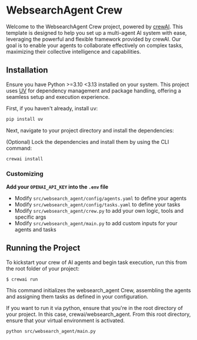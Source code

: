 # WebsearchAgent Crew

Welcome to the WebsearchAgent Crew project, powered by [crewAI](https://crewai.com). This template is designed to help you set up a multi-agent AI system with ease, leveraging the powerful and flexible framework provided by crewAI. Our goal is to enable your agents to collaborate effectively on complex tasks, maximizing their collective intelligence and capabilities.

## Installation

Ensure you have Python >=3.10 <3.13 installed on your system. This project uses [UV](https://docs.astral.sh/uv/) for dependency management and package handling, offering a seamless setup and execution experience.

First, if you haven't already, install uv:

```bash
pip install uv
```

Next, navigate to your project directory and install the dependencies:

(Optional) Lock the dependencies and install them by using the CLI command:
```bash
crewai install
```
### Customizing

**Add your `OPENAI_API_KEY` into the `.env` file**

- Modify `src/websearch_agent/config/agents.yaml` to define your agents
- Modify `src/websearch_agent/config/tasks.yaml` to define your tasks
- Modify `src/websearch_agent/crew.py` to add your own logic, tools and specific args
- Modify `src/websearch_agent/main.py` to add custom inputs for your agents and tasks

## Running the Project

To kickstart your crew of AI agents and begin task execution, run this from the root folder of your project:

```bash
$ crewai run
```

This command initializes the websearch_agent Crew, assembling the agents and assigning them tasks as defined in your configuration.

If you want to run it via python, ensure that you're in the root directory of your project. In this case, crewai/websearch_agent. From this root directory, ensure that your virtual environment is activated.

```
python src/websearch_agent/main.py
```

